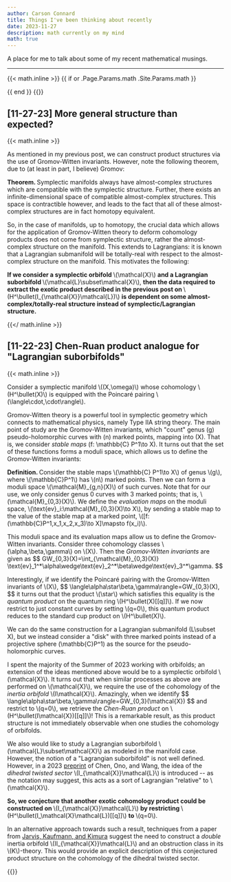 ```yaml
---
author: Carson Connard
title: Things I've been thinking about recently
date: 2023-11-27
description: math currently on my mind
math: true
---
```


A place for me to talk about some of my recent mathematical musings.
<!--more-->
---

{{< math.inline >}}
{{ if or .Page.Params.math .Site.Params.math }}
<link rel="stylesheet" href="https://cdn.jsdelivr.net/npm/katex@0.11.1/dist/katex.min.css" integrity="sha384-zB1R0rpPzHqg7Kpt0Aljp8JPLqbXI3bhnPWROx27a9N0Ll6ZP/+DiW/UqRcLbRjq" crossorigin="anonymous">
<script defer src="https://cdn.jsdelivr.net/npm/katex@0.11.1/dist/katex.min.js" integrity="sha384-y23I5Q6l+B6vatafAwxRu/0oK/79VlbSz7Q9aiSZUvyWYIYsd+qj+o24G5ZU2zJz" crossorigin="anonymous"></script>
<script defer src="https://cdn.jsdelivr.net/npm/katex@0.11.1/dist/contrib/auto-render.min.js" integrity="sha384-kWPLUVMOks5AQFrykwIup5lo0m3iMkkHrD0uJ4H5cjeGihAutqP0yW0J6dpFiVkI" crossorigin="anonymous" onload="renderMathInElement(document.body);"></script>
{{ end }}
{{</ math.inline >}}


## [11-27-23] More general structure than expected?

{{< math.inline >}}

<p> 
As mentioned in my previous post, we can construct product structures via the use of Gromov-Witten invariants. However, note the following theorem, due to (at least in part, I believe) Gromov:
</p>

<p> 
<b> Theorem. </b> Symplectic manifolds always have almost-complex structures which are compatible with the symplectic structure. Further, there exists an infinite-dimensional space of compatible almost-complex structures. This space is contractible however, and leads to the fact that all of these almost-complex structures are in fact homotopy equivalent.
</p>

<p>
So, in the case of manifolds, up to homotopy, the crucial data which allows for the application of Gromov-Witten theory to deform cohomology products does not come from symplectic structure, rather the almost-complex structure on the manifold. This extends to Lagrangians: it is known that a Lagrangian submanifold will be totally-real with respect to the almost-complex structure on the manifold. This motivates the following:
</p>

<p>
<b> If we consider a symplectic orbifold </b> \(\mathcal{X}\) <b> and a Lagrangian suborbifold </b> \(\mathcal{L}\subset\mathcal{X}\), <b> then the data required to extract the exotic product described in the previous post on </b> \(H^\bullet(I_{\mathcal{X}}\mathcal{L})\) <b> is dependent on some almost-complex/totally-real structure instead of symplectic/Lagrangian structure. </b>
</p>

{{</ math.inline >}}

## [11-22-23] Chen-Ruan product analogue for "Lagrangian suborbifolds"

{{< math.inline >}}

<p>
Consider a symplectic manifold \((X,\omega)\) whose cohomology \(H^\bullet(X)\) is equipped with the Poincaré pairing \(\langle\cdot,\cdot\rangle\).

Gromov-Witten theory is a powerful tool in symplectic geometry which connects to mathematical physics, namely Type IIA string theory. The main point of study are the Gromov-Witten invariants, which "count" genus \(g\) pseudo-holomorphic curves with \(n\) marked points, mapping into \(X\). That is, we consider <i> stable maps </i> \(f: \mathbb{C} P^1\to X\). It turns out that the set of these functions forms a moduli space, which allows us to define the Gromov-Witten invariants:
</p>

<p>
<b> Definition. </b> Consider the stable maps \(\mathbb{C} P^1\to X\) of genus \(g\), where \(\mathbb{C}P^1\) has \(n\) marked points. Then we can form a moduli space \(\mathcal{M}_{g,n}(X)\) of such curves. Note that for our use, we only consider genus 0 curves with 3 marked points; that is, \(\mathcal{M}_{0,3}(X)\). We define the <i> evaluation maps </i> on the moduli space, \(\text{ev}_i:\mathcal{M}_{0,3}(X)\to X\), by sending a stable map to the value of the stable map at a marked point, \([f:(\mathbb{C}P^1,x_1,x_2,x_3)\to X]\mapsto f(x_i)\).
</p>

<p>
This moduli space and its evaluation maps allow us to define the Gromov-Witten invariants. Consider three cohomology classes \(\alpha,\beta,\gamma\) on \(X\). Then the <i> Gromov-Witten invariants </i> are given as
$$
GW_{0,3}(X)=\int_{\mathcal{M}_{0,3}(X)} \text{ev}_1^*\alpha\wedge\text{ev}_2^*\beta\wedge\text{ev}_3^*\gamma.
$$
</p>

<p>
Interestingly, if we identify the Poincaré pairing with the Gromov-Witten invariants of \(X\), 
$$
\langle\alpha\star\beta,\gamma\rangle=GW_{0,3}(X),
$$
it turns out that the product \(\star\) which satisfies this equality is the <i> quantum product </i> on the quantum ring \(H^\bullet(X)[[q]]\). If we now restrict to just constant curves by setting \(q=0\), this quantum product reduces to the standard cup product on \(H^\bullet(X)\).

We can do the same construction for a Lagrangian submanifold \(L\subset X\), but we instead consider a "disk" with three marked points instead of a projective sphere \(\mathbb{C}P^1\) as the source for the pseudo-holomorphic curves.
</p>

<p>
I spent the majority of the Summer of 2023 working with orbifolds; an extension of the ideas mentioned above would be to a symplectic orbifold \(\mathcal{X}\). It turns out that when similar processes as above are performed on \(\mathcal{X}\), we require the use of the cohomology of the <i> inertia orbifold</i> \(I\mathcal{X}\). Amazingly, when we identify
$$
\langle\alpha\star\beta,\gamma\rangle=GW_{0,3}(\mathcal{X})
$$
and restrict to \(q=0\), we retrieve the <i> Chen-Ruan product </i> on \(H^\bullet(I\mathcal{X})[[q]]\)! This is a remarkable result, as this product structure is not immediately observable when one studies the cohomology of orbifolds.
</p>

<p>
We also would like to study a Lagrangian suborbifold \(\mathcal{L}\subset\mathcal{X}\) as modeled in the manifold case. However, the notion of a "Lagrangian suborbifold" is not well defined. However, in a 2023 <a href="https://arxiv.org/abs/2308.01595">preprint</a> of Chen, Ono, and Wang, the idea of the <i> dihedral twisted sector </i> \(I_{\mathcal{X}}\mathcal{L}\) is introduced -- as the notation may suggest, this acts as a sort of Lagrangian "relative" to \(\mathcal{X}\). 
</p>

<p>
<b> So, we conjecture that another exotic cohomology product could be constructed on </b> \(I_{\mathcal{X}}\mathcal{L}\) <b> by restricting </b> \(H^\bullet(I_\mathcal{X}\mathcal{L})[[q]]\) <b> to </b> \(q=0\).
</p>

<p>
In an alternative approach towards such a result, techniques from a paper from <a href="https://arxiv.org/abs/math/0502280">Jarvis, Kaufmann, and Kimura</a> suggest the need to construct a <i> double </i> inertia orbifold \(II_{\mathcal{X}}\mathcal{L}\) and an obstruction class in its \(K\)-theory. This would provide an explicit description of this conjectured product structure on the cohomology of the dihedral twisted sector.
</p>
{{</ math.inline >}}


